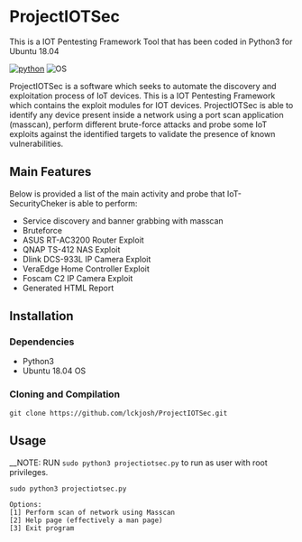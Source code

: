 # ProjectIOTSec
This is a IOT Pentesting Framework Tool that has been coded in Python3 for Ubuntu 18.04

[![python](https://img.shields.io/badge/python-3.4-blue.svg)](https://www.python.org/downloads/)
![OS](https://img.shields.io/badge/OS-Ubuntu-orange.svg)

ProjectIOTSec is a software which seeks to automate the discovery and exploitation process of IoT devices. This is a IOT Pentesting Framework which contains the exploit modules for IOT devices. ProjectIOTSec is able to identify any device present inside a network using a port scan application (masscan), perform different brute-force attacks and probe some IoT exploits against the identified targets to validate the presence of known vulnerabilities.

## Main Features
Below is provided a list of the main activity and probe that IoT-SecurityCheker is able to perform:

- Service discovery and banner grabbing with masscan
- Bruteforce 
- ASUS RT-AC3200 Router Exploit
- QNAP TS-412 NAS Exploit 
- Dlink DCS-933L IP Camera Exploit
- VeraEdge Home Controller Exploit
- Foscam C2 IP Camera Exploit
- Generated HTML Report

## Installation

### Dependencies
- Python3
- Ubuntu 18.04 OS

### Cloning and Compilation
```
git clone https://github.com/lckjosh/ProjectIOTSec.git
```
## Usage  
__NOTE: RUN `sudo python3 projectiotsec.py` to run as user with root privileges.
```
sudo python3 projectiotsec.py

Options:
[1] Perform scan of network using Masscan
[2] Help page (effectively a man page)
[3] Exit program

